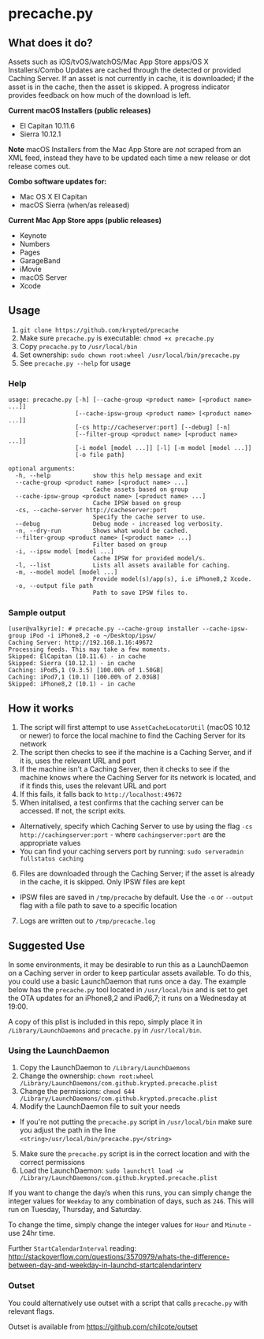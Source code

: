 # precache.py

## What does it do?
Assets such as iOS/tvOS/watchOS/Mac App Store apps/OS X Installers/Combo Updates are cached through the detected or provided Caching Server.
If an asset is not currently in cache, it is downloaded; if the asset is in the cache, then the asset is skipped.
A progress indicator provides feedback on how much of the download is left.

**Current macOS Installers (public releases)**
* El Capitan 10.11.6
* Sierra 10.12.1

**Note** macOS Installers from the Mac App Store are _not_ scraped from an XML feed, instead they have to be updated each time a new release or dot release comes out.

**Combo software updates for:**
* Mac OS X El Capitan
* macOS Sierra (when/as released)

**Current Mac App Store apps (public releases)**
* Keynote
* Numbers
* Pages
* GarageBand
* iMovie
* macOS Server
* Xcode

## Usage
1. `git clone https://github.com/krypted/precache`
2. Make sure `precache.py` is executable: `chmod +x precache.py`
3. Copy `precache.py` to `/usr/local/bin`
4. Set ownership: `sudo chown root:wheel /usr/local/bin/precache.py`
5. See `precache.py --help` for usage

### Help
```
usage: precache.py [-h] [--cache-group <product name> [<product name> ...]]
                   [--cache-ipsw-group <product name> [<product name> ...]]
                   [-cs http://cacheserver:port] [--debug] [-n]
                   [--filter-group <product name> [<product name> ...]]
                   [-i model [model ...]] [-l] [-m model [model ...]]
                   [-o file path]

optional arguments:
  -h, --help            show this help message and exit
  --cache-group <product name> [<product name> ...]
                        Cache assets based on group
  --cache-ipsw-group <product name> [<product name> ...]
                        Cache IPSW based on group
  -cs, --cache-server http://cacheserver:port
                        Specify the cache server to use.
  --debug               Debug mode - increased log verbosity.
  -n, --dry-run         Shows what would be cached.
  --filter-group <product name> [<product name> ...]
                        Filter based on group
  -i, --ipsw model [model ...]
                        Cache IPSW for provided model/s.
  -l, --list            Lists all assets available for caching.
  -m, --model model [model ...]
                        Provide model(s)/app(s), i.e iPhone8,2 Xcode.
  -o, --output file path
                        Path to save IPSW files to.
```

### Sample output
```
[user@valkyrie]: # precache.py --cache-group installer --cache-ipsw-group iPod -i iPhone8,2 -o ~/Desktop/ipsw/
Caching Server: http://192.168.1.16:49672
Processing feeds. This may take a few moments.
Skipped: ElCapitan (10.11.6) - in cache
Skipped: Sierra (10.12.1) - in cache
Caching: iPod5,1 (9.3.5) [100.00% of 1.50GB]
Caching: iPod7,1 (10.1) [100.00% of 2.03GB]
Skipped: iPhone8,2 (10.1) - in cache
```

## How it works
1. The script will first attempt to use `AssetCacheLocatorUtil` (macOS 10.12 or newer) to force the local machine to find the Caching Server for its network
2. The script then checks to see if the machine is a Caching Server, and if it is, uses the relevant URL and port
3. If the machine isn't a Caching Server, then it checks to see if the machine knows where the Caching Server for its network is located, and if it finds this, uses the relevant URL and port
4. If this fails, it falls back to `http://localhost:49672`
5. When initalised, a test confirms that the caching server can be accessed. If not, the script exits.
  * Alternatively, specify which Caching Server to use by using the flag `-cs http://cachingserver:port` - where `cachingserver:port` are the appropriate values
  * You can find your caching servers port by running: `sudo serveradmin fullstatus caching`
6. Files are downloaded through the Caching Server; if the asset is already in the cache, it is skipped. Only IPSW files are kept
  * IPSW files are saved in `/tmp/precache` by default. Use the `-o` or `--output` flag with a file path to save to a specific location
7. Logs are written out to `/tmp/precache.log`

## Suggested Use
In some environments, it may be desirable to run this as a LaunchDaemon on a Caching server in order to keep particular assets available. To do this, you could use a basic LaunchDaemon that runs once a day.
The example below has the `precache.py` tool located in `/usr/local/bin` and is set to get the OTA updates for an iPhone8,2 and iPad6,7; it runs on a Wednesday at 19:00.

A copy of this plist is included in this repo, simply place it in `/Library/LaunchDaemons` and `precache.py` in `/usr/local/bin`.

### Using the LaunchDaemon
1. Copy the LaunchDaemon to `/Library/LaunchDaemons`
2. Change the ownership: `chown root:wheel /Library/LaunchDaemons/com.github.krypted.precache.plist`
3. Change the permissions: `chmod 644 /Library/LaunchDaemons/com.github.krypted.precache.plist`
4. Modify the LaunchDaemon file to suit your needs
  * If you're not putting the `precache.py` script in `/usr/local/bin` make sure you adjust the path in the line `<string>/usr/local/bin/precache.py</string>`
5. Make sure the `precache.py` script is in the correct location and with the correct permissions
6. Load the LaunchDaemon: `sudo launchctl load -w /Library/LaunchDaemons/com.github.krypted.precache.plist`

If you want to change the day/s when this runs, you can simply change the integer values for `Weekday` to any combination of days, such as `246`. This will run on Tuesday, Thursday, and Saturday.

To change the time, simply change the integer values for `Hour` and `Minute` - use 24hr time.

Further `StartCalendarInterval` reading: http://stackoverflow.com/questions/3570979/whats-the-difference-between-day-and-weekday-in-launchd-startcalendarinterv

### Outset
You could alternatively use outset with a script that calls `precache.py` with relevant flags.

Outset is available from https://github.com/chilcote/outset
